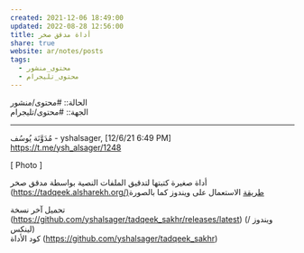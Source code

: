 ```yaml
---  
created: 2021-12-06 18:49:00  
updated: 2022-08-28 12:56:00  
title: أداة مدقق صخر  
share: true  
website: ar/notes/posts  
tags:  
  - محتوى_منشور  
  - محتوى_تليجرام  
---  
```

  
  
الحالة:: #محتوى/منشور  
الجهة:: #محتوى/تليجرام  
  
---  
  
مُدَوَّنَة يُوسُف - yshalsager, [12/6/21 6:49 PM]  
<https://t.me/ysh_alsager/1248>  
  
[ Photo ]  
  
أداة صغيرة كتبتها لتدقيق الملفات النصية بواسطة مدقق صخر  
(<https://tadqeek.alsharekh.org/)طريقة> الاستعمال على ويندوز كما بالصورة  
  
تحميل آخر نسخة (<https://github.com/yshalsager/tadqeek_sakhr/releases/latest>) (ويندوز / لينكس)  
كود الأداة (<https://github.com/yshalsager/tadqeek_sakhr>)  
